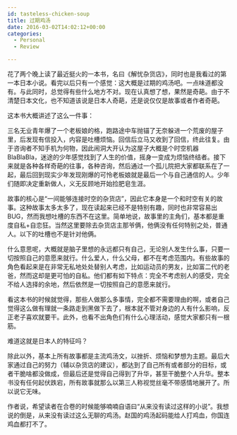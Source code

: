 ```yaml
---
id: tasteless-chicken-soup
title: 过期鸡汤
date: 2016-03-02T14:02:12+00:00
categories:
  - Personal
  - Review

---
```




花了两个晚上读了最近挺火的一本书，名曰《解忧杂货店》，同时也是我看过的第一本日本小说。看完以后只有一个感觉：这大概是过期的鸡汤吧。一点味道都没有。与此同时，总觉得有些什么地方不对。现在认真想了想，果然是奇葩。由于不清楚日本文化，也不知道该说是日本人奇葩，还是说仅仅是故事或者作者奇葩。

<!--more-->

这本书大概讲述了这么一件事：

三名无业青年爆了一个老板娘的格，跑路途中车抛锚了无奈躲进一个荒废的屋子里，后发现有信投入，内容是吐槽烦恼。回信后立马又收到了回信，终此往复。由于咨询者不知手机为何物，因此闹洞大开认为这屋子大概是个时空机器BlaBlaBla，迷途的少年感觉找到了人生的价值，摇身一变成为烦恼终结者。接下来就是各种各样奇葩的往事，各种咨询，然后通过一个孤儿院把大家都联系在了一起，最后回到现实少年发现刚爆的可怜老板娘就是最后一个与自己通信的人。少年们随即决定重新做人，义无反顾地开始捡肥皂生涯。

故事的核心是“一间能够连接时空的杂货店”，因此它本身是一个和时空有关的故事。这种故事太多太多了，现在读起来已经不是特别有趣，同时也非常容易出BUG，然而我想吐槽的东西不在这里。简单地说，故事里的主角们，基本都是重度自私+自恋狂。当然这里要除去杂货店主那爷俩，他俩没有任何特别之处，普通人。以下的吐槽也不是针对他俩。

什么意思呢，大概就是脑子里想的永远都只有自己，无论别人发生什么事，只要一切按照自己的意愿来就行。什么爱人，什么父母，都不在考虑范围内。有些故事的角色看起来是在非常无私地处处替别人考虑，比如运动员的男友，比如富二代的老爸，然而这却是更可怕的自私。他们都有如下特点：完全不考虑别人的感受，完全不给人选择的余地，然后依然是一切按照自己的意愿来就行。

看这本书的时候就觉得，那些人做那么多事情，完全都不需要理由的啊，或者自己觉得这么做有理就一条路走到黑做下去了，根本就不管对身边的人有什么影响，反正老子喜欢就要干。此外，也看不出角色们有什么心理活动，感觉大家都只有一根筋。

难道这就是日本人的特征吗？

除此以外，基本上所有故事都是主流鸡汤文，以挫折、烦恼和梦想为主题。最后大家通过自己的努力（辅以杂货店的建议），都达到了自己所有或者部分的目标，或者干脆啥都没做成，但最后还是觉得自己得到了升华，甚至干脆整个人升华。整本书没有任何起伏跌宕，所有故事就那么以第三人称视觉丝毫不带感情地展开了。所以说它无味。

作者说，希望读者在合卷的时候能够喃喃自语曰“从来没有读过这样的小说”。我想说的倒是，从来没有读过这么无聊的鸡汤。赵国的鸡汤起码能给人打鸡血，你国连鸡血都打不了。

&nbsp;
